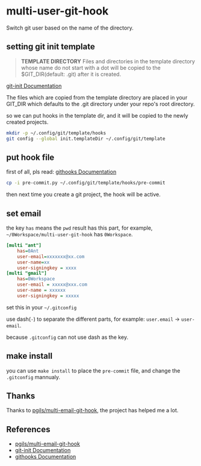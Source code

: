 # multi-user-git-hook

Switch git user based on the name of the directory.

## setting git init template

> **TEMPLATE DIRECTORY**
> Files and directories in the template directory whose name do not start with a dot will be copied to the $GIT_DIR(default: .git) after it is created.

[git-init Documentation](http://git-scm.com/docs/git-init)

The files which are copied from the template directory are placed in your GIT_DIR which defaults to the .git directory under your repo's root directory.

so we can put hooks in the template dir, and it will be copied to the newly created projects.

```sh
mkdir -p ~/.config/git/template/hooks
git config --global init.templateDir ~/.config/git/template
```

## put hook file

first of all, pls read: [githooks Documentation](http://git-scm.com/docs/githooks)

```sh
cp -i pre-commit.py ~/.config/git/template/hooks/pre-commit
```

then next time you create a git project, the hook will be active.

## set email

the key `has` means the `pwd` result has this part, for example, `~/0Workspace/multi-user-git-hook` has `0Workspace`.

```ini
[multi "ant"]
	has=0Ant
	user-email=xxxxxxx@xx.com
	user-name=xx
	user-signingkey = xxxx
[multi "gmail"]
	has=0Workspace
	user-email = xxxxx@xxx.com
	user-name = xxxxxx
	user-signingkey = xxxxx
```

set this in your `~/.gitconfig`

use dash(`-`) to separate the different parts, for example: `user.email` -> `user-email`.

because `.gitconfig` can not use dash as the key.

## make install

you can use `make install` to place the `pre-commit` file, and change the `.gitconfig` mannualy.

## Thanks

Thanks to [pgils/multi-email-git-hook](https://github.com/pgils/multi-email-git-hook), the project has helped me a lot.

## References

- [pgils/multi-email-git-hook](https://github.com/pgils/multi-email-git-hook)
- [git-init Documentation](http://git-scm.com/docs/git-init)
- [githooks Documentation](http://git-scm.com/docs/githooks)
